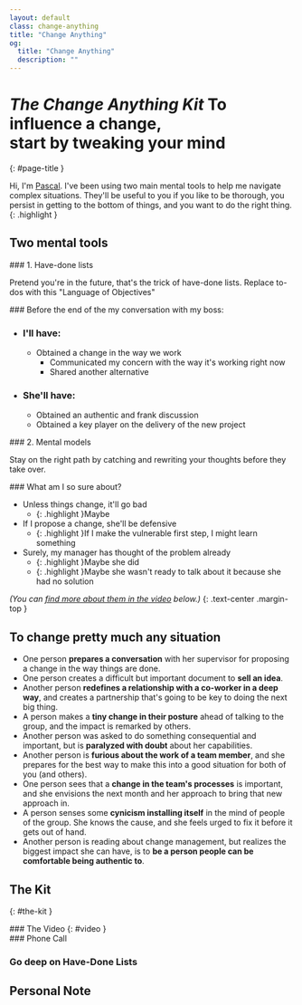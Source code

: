 ```yaml
---
layout: default
class: change-anything
title: "Change Anything"
og:
  title: "Change Anything"
  description: ""
---
```


# <em><span class="the-kit">The</span> <span class="name">Change Anything</span> <span class="the-kit">Kit</span></em> <span class="tagline">To influence a change,<br> start by tweaking your mind</span>
{: #page-title }

Hi, I'm [Pascal](/). I've been using two main mental tools to help me navigate complex situations. They'll be useful to you if you like to be thorough, you persist in getting to the bottom of things, and you want to do the right thing.
{: .highlight }

## Two mental tools

<div class="clearfix" markdown="1">
<div class="left" markdown="1">
### 1. Have-done lists

Pretend you're in the future, that's the trick of have-done lists. Replace to-dos with this "Language of Objectives"

<div class="taskpaper" markdown="1">
### Before the end of the my conversation with my boss:

* ### I'll have:
  * Obtained a change in the way we work
    * Communicated my concern with the way it's working right now
    * Shared another alternative
* ### She'll have:
  * Obtained an authentic and frank discussion
  * Obtained a key player on the delivery of the new project
</div>

</div>

<div class="right" markdown="1">
### 2. Mental models

Stay on the right path by catching and rewriting your thoughts before they take over.

<div class="taskpaper" markdown="1">
### What am I so sure about?

* Unless things change, it'll go bad
  * {: .highlight }Maybe
* If I propose a change, she'll be defensive
  * {: .highlight }If I make the vulnerable first step, I might learn something
* Surely, my manager has thought of the problem already
  * {: .highlight }Maybe she did
  * {: .highlight }Maybe she wasn't ready to talk about it because she had no solution
</div>

</div>

</div>

_(You can [find more about them in the video](#video) below.)_
{: .text-center .margin-top }

## To change pretty much any situation

<div class="examples" markdown="1">

* One person **prepares a conversation** with her supervisor for proposing a change in the way things are done.
* One person creates a difficult but important document to **sell an idea**.
* Another person **redefines a relationship with a co-worker in a deep way**, and creates a partnership that's going to be key to doing the next big thing.
* A person makes a **tiny change in their posture** ahead of talking to the group, and the impact is remarked by others.
* Another person was asked to do something consequential and important, but is **paralyzed with doubt** about her capabilities.
* Another person is **furious about the work of a team member**, and she prepares for the best way to make this into a good situation for both of you (and others).
* One person sees that a **change in the team's processes** is important, and she envisions the next month and her approach to bring that new approach in.
* A person senses some **cynicism installing itself** in the mind of people of the group. She knows the cause, and she feels urged to fix it before it gets out of hand.
* Another person is reading about change management, but realizes the biggest impact she can have, is to **be a person people can be comfortable being authentic to**.

</div>

## The Kit
{: #the-kit }

<div class="clearfix" markdown="1">
<div class="left" markdown="1">
### The Video
{: #video }
</div>

<div class="right" markdown="1">
### Phone Call
</div>
</div>

### Go deep on Have-Done Lists

## Personal Note
